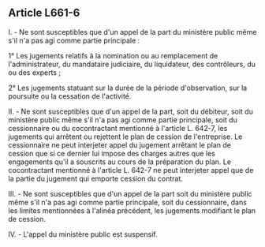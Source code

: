 Article L661-6
----
I. - Ne sont susceptibles que d'un appel de la part du ministère public même
s'il n'a pas agi comme partie principale :

1° Les jugements relatifs à la nomination ou au remplacement de
l'administrateur, du mandataire judiciaire, du liquidateur, des contrôleurs, du
ou des experts ;

2° Les jugements statuant sur la durée de la période d'observation, sur la
poursuite ou la cessation de l'activité.

II. - Ne sont susceptibles que d'un appel de la part, soit du débiteur, soit du
ministère public même s'il n'a pas agi comme partie principale, soit du
cessionnaire ou du cocontractant mentionné à l'article L. 642-7, les jugements
qui arrêtent ou rejettent le plan de cession de l'entreprise. Le cessionnaire ne
peut interjeter appel du jugement arrêtant le plan de cession que si ce dernier
lui impose des charges autres que les engagements qu'il a souscrits au cours de
la préparation du plan. Le cocontractant mentionné à l'article L. 642-7 ne peut
interjeter appel que de la partie du jugement qui emporte cession du contrat.

III. - Ne sont susceptibles que d'un appel de la part soit du ministère public
même s'il n'a pas agi comme partie principale, soit du cessionnaire, dans les
limites mentionnées à l'alinéa précédent, les jugements modifiant le plan de
cession.

IV. - L'appel du ministère public est suspensif.
